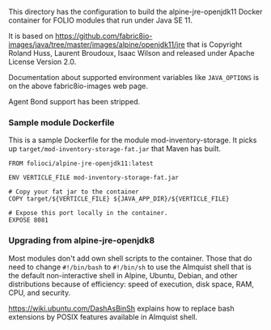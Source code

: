 This directory has the configuration to build the alpine-jre-openjdk11
Docker container for FOLIO modules that run under Java SE 11.

It is based on
https://github.com/fabric8io-images/java/tree/master/images/alpine/openjdk11/jre
that is Copyright Roland Huss, Laurent Broudoux, Isaac Wilson and released under
Apache License Version 2.0.

Documentation about supported environment variables like `JAVA_OPTIONS`
is on the above fabric8io-images web page.

Agent Bond support has been stripped.

### Sample module Dockerfile

This is a sample Dockerfile for the module mod-inventory-storage.
It picks up `target/mod-inventory-storage-fat.jar` that Maven has built.

```
FROM folioci/alpine-jre-openjdk11:latest

ENV VERTICLE_FILE mod-inventory-storage-fat.jar

# Copy your fat jar to the container
COPY target/${VERTICLE_FILE} ${JAVA_APP_DIR}/${VERTICLE_FILE}

# Expose this port locally in the container.
EXPOSE 8081
```

### Upgrading from alpine-jre-openjdk8

Most modules don't add own shell scripts to the container. Those that do need to
change `#!/bin/bash` to `#!/bin/sh` to use the Almquist shell that is the default
non-interactive shell in Alpine, Ubuntu, Debian, and other distributions because
of efficiency: speed of execution, disk space, RAM, CPU, and security.

https://wiki.ubuntu.com/DashAsBinSh explains how to replace bash extensions by
POSIX features available in Almquist shell.

